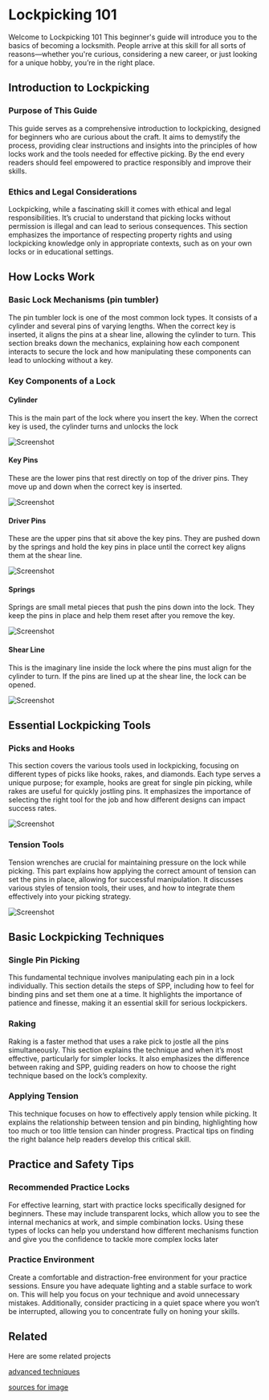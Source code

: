 
# Lockpicking 101

Welcome to Lockpicking 101 This beginner's guide will introduce you to the basics of becoming a locksmith. People arrive at this skill for all sorts of reasons—whether you're curious, considering a new career, or just looking for a unique hobby, you’re in the right place.


##  Introduction to Lockpicking

### Purpose of This Guide
This guide serves as a comprehensive introduction to lockpicking, designed for beginners who are curious about the craft. It aims to demystify the process, providing clear instructions and insights into the principles of how locks work and the tools needed for effective picking. By the end every  readers should feel empowered to practice responsibly and improve their skills.

### Ethics and Legal Considerations
Lockpicking, while a fascinating skill it comes with ethical and legal responsibilities. It’s crucial to understand that picking locks without permission is illegal and can lead to serious consequences. This section emphasizes the importance of respecting property rights and using lockpicking knowledge only in appropriate contexts, such as on your own locks or in educational settings.


## How Locks Work

### Basic Lock Mechanisms (pin tumbler)
The pin tumbler lock is one of the most common lock types. It consists of a cylinder and several pins of varying lengths. When the correct key is inserted, it aligns the pins at a shear line, allowing the cylinder to turn. This section breaks down the mechanics, explaining how each component interacts to secure the lock and how manipulating these components can lead to unlocking without a key.

### Key Components of a Lock 
#### Cylinder
This is the main part of the lock where you insert the key. When the correct key is used, the cylinder turns and unlocks the lock

![Screenshot](https://raw.githubusercontent.com/KEAGTORB/seasides2025/refs/heads/main/images/lockpicking/cylinder.png)

#### Key Pins 
These are the lower pins that rest directly on top of the driver pins. They move up and down when the correct key is inserted.

![Screenshot](https://raw.githubusercontent.com/KEAGTORB/seasides2025/refs/heads/main/images/lockpicking/key%20pins.png)

#### Driver Pins 
These are the upper pins that sit above the key pins. They are pushed down by the springs and hold the key pins in place until the correct key aligns them at the shear line.

![Screenshot](https://raw.githubusercontent.com/KEAGTORB/seasides2025/refs/heads/main/images/lockpicking/driver%20pins.png)

#### Springs
Springs are small metal pieces that push the pins down into the lock. They keep the pins in place and help them reset after you remove the key.

![Screenshot](https://raw.githubusercontent.com/KEAGTORB/seasides2025/refs/heads/main/images/lockpicking/springs.png)

#### Shear Line
This is the imaginary line inside the lock where the pins must align for the cylinder to turn. If the pins are lined up at the shear line, the lock can be opened.

![Screenshot](https://raw.githubusercontent.com/KEAGTORB/seasides2025/refs/heads/main/images/lockpicking/shear.png)


## Essential Lockpicking Tools
### Picks and Hooks
This section covers the various tools used in lockpicking, focusing on different types of picks like hooks, rakes, and diamonds. Each type serves a unique purpose; for example, hooks are great for single pin picking, while rakes are useful for quickly jostling pins. It emphasizes the importance of selecting the right tool for the job and how different designs can impact success rates.

![Screenshot](https://raw.githubusercontent.com/KEAGTORB/seasides2025/refs/heads/main/images/lockpicking/hooks.png)

### Tension Tools
 Tension wrenches are crucial for maintaining pressure on the lock while picking. This part explains how applying the correct amount of tension can set the pins in place, allowing for successful manipulation. It discusses various styles of tension tools, their uses, and how to integrate them effectively into your picking strategy.

 ![Screenshot](https://raw.githubusercontent.com/KEAGTORB/seasides2025/refs/heads/main/images/lockpicking/tension.png)


 ## Basic Lockpicking Techniques

 ### Single Pin Picking  
 This fundamental technique involves manipulating each pin in a lock individually. This section details the steps of SPP, including how to feel for binding pins and set them one at a time. It highlights the importance of patience and finesse, making it an essential skill for serious lockpickers.

 ### Raking 
 Raking is a faster method that uses a rake pick to jostle all the pins simultaneously. This section explains the technique and when it’s most effective, particularly for simpler locks. It also emphasizes the difference between raking and SPP, guiding readers on how to choose the right technique based on the lock’s complexity.

 ### Applying Tension
This technique focuses on how to effectively apply tension while picking. It explains the relationship between tension and pin binding, highlighting how too much or too little tension can hinder progress. Practical tips on finding the right balance help readers develop this critical skill.

## Practice and Safety Tips

### Recommended Practice Locks
For effective learning, start with practice locks specifically designed for beginners. These may include transparent locks, which allow you to see the internal mechanics at work, and simple combination locks. Using these types of locks can help you understand how different mechanisms function and give you the confidence to tackle more complex locks later

### Practice Environment
Create a comfortable and distraction-free environment for your practice sessions. Ensure you have adequate lighting and a stable surface to work on. This will help you focus on your technique and avoid unnecessary mistakes. Additionally, consider practicing in a quiet space where you won’t be interrupted, allowing you to concentrate fully on honing your skills.

## Related

Here are some related projects

[advanced techniques](https://github.com/keagtorb/seasides2025/advanced-lockpicking.md)

[sources for image](https://www.art-of-lockpicking.com/)


